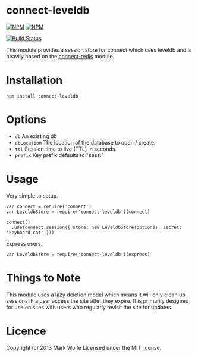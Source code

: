 # connect-leveldb

[![NPM](https://nodei.co/npm/connect-leveldb.png)](https://nodei.co/npm/connect-leveldb/)
[![NPM](https://nodei.co/npm-dl/connect-leveldb.png)](https://nodei.co/npm/connect-leveldb/)

[![Build Status](https://travis-ci.org/wolfeidau/connect-leveldb.png?branch=master)](https://travis-ci.org/wolfeidau/connect-leveldb)

This module provides a session store for connect which uses leveldb and is heavily based on
the [connect-redis](https://github.com/visionmedia/connect-redis) module.

# Installation

```
npm install connect-leveldb
```

# Options

* `db` An existing db
* `dbLocation` The location of the database to open / create.
* `ttl` Session time to live (TTL) in seconds.
* `prefix` Key prefix defaults to "sess:"

# Usage

Very simple to setup.

```
var connect = require('connect')
var LeveldbStore = require('connect-leveldb')(connect)

connect()
  .use(connect.session({ store: new LeveldbStore(options), secret: 'keyboard cat' }))
```

Express users.

```
var LeveldbStore = require('connect-leveldb')(express)
```

# Things to Note

This module uses a lazy deletion model which means it will only clean up sessions IF a user access the
site after they expire. It is primarily designed for use on sites with users who regularly revisit the
site for updates.

# Licence

Copyright (c) 2013 Mark Wolfe
Licensed under the MIT license.
